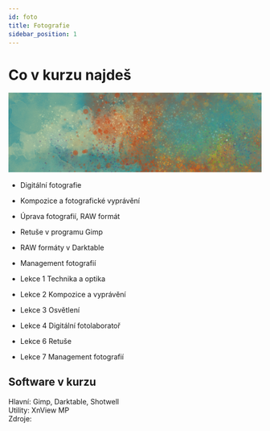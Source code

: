 ```yaml
---
id: foto
title: Fotografie
sidebar_position: 1
---
```


# Co v kurzu najdeš
![image](../img/toppicture4.png)
- Digitální fotografie
- Kompozice a fotografické vyprávění
- Úprava fotografií, RAW formát
- Retuše v programu Gimp
- RAW formáty v Darktable
- Management fotografií

- Lekce 1 Technika a optika
- Lekce 2 Kompozice a vyprávění
- Lekce 3 Osvětlení
- Lekce 4 Digitální fotolaboratoř
- Lekce 6 Retuše
- Lekce 7 Management fotografií


## Software v kurzu

Hlavní: Gimp, Darktable, Shotwell  
Utility: XnView MP  
Zdroje:
